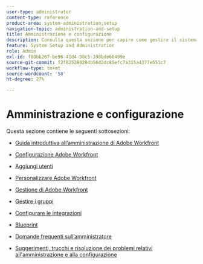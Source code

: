 ```yaml
---
user-type: administrator
content-type: reference
product-area: system-administration;setup
navigation-topic: administration-and-setup
title: Amministrazione e configurazione
description: Consulta questa sezione per capire come gestire il sistema Workfront.
feature: System Setup and Administration
role: Admin
exl-id: f80bb267-be96-41d4-98c5-398bde66499e
source-git-commit: f2f825280204b56d2dc85efc7a315a4377e551c7
workflow-type: tm+mt
source-wordcount: '58'
ht-degree: 27%

---
```


# Amministrazione e configurazione

Questa sezione contiene le seguenti sottosezioni:

* [Guida introduttiva all’amministrazione di Adobe Workfront](../administration-and-setup/get-started-wf-administration/get-started-with-wf-administration.md)

   <!--
  <li data-mc-conditions="QuicksilverOrClassic.Draft mode"><a href="../administration-and-setup/adobe-admin-console/wf-admin-in-admin-console.md" class="MCXref xref" xrefformat="{para}">Workfront administration in the Adobe Admin Console</a> </li>
  -->

* [Configurazione Adobe Workfront](../administration-and-setup/set-up-workfront/set-up-workfront.md)
* [Aggiungi utenti](../administration-and-setup/add-users/add-users.md)
* [Personalizzare Adobe Workfront](../administration-and-setup/customize-workfront/customize-workfront.md)
* [Gestione di Adobe Workfront](../administration-and-setup/manage-workfront/manage-workfront.md)
* [Gestire i gruppi](../administration-and-setup/manage-groups/manage-groups.md)
* [Configurare le integrazioni](../administration-and-setup/configure-integrations/workfront-integrations.md)
* [Blueprint](../administration-and-setup/blueprints/blueprints.md)
* [Domande frequenti sull’amministratore](../administration-and-setup/administrator-faqs/adminstrator-faqs.md)
* [Suggerimenti, trucchi e risoluzione dei problemi relativi all&#39;amministrazione e alla configurazione](../administration-and-setup/tips-tricks-and-troubleshooting/ttt-admin-setup.md)
